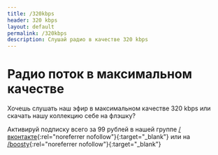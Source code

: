 ```yaml
---
title: /320kbps 
header: 320 kbps
layout: default
permalink: /320kbps
description: Слушай радио в качестве 320 kbps
---
```


# Радио поток в максимальном качестве

Хочешь слушать наш эфир в максимальном качестве 320 kbps или скачать нашу коллекцию себе на флэшку?

Активируй подписку всего за 99 рублей в нашей группе [/вконтакте](https://vk.com/donut/deepmania){:rel="noreferrer nofollow"}{:target="_blank"} или на [/boosty](https://boosty.to/deepradio){:rel="noreferrer nofollow"}{:target="_blank"}
